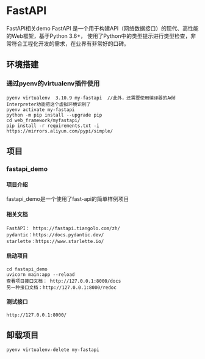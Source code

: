 # FastAPI

FastAPI相关demo 
FastAPI 是一个用于构建API（网络数据接口）的现代、高性能的Web框架，基于Python 3.6+， 使用了Python中的类型提示进行类型检查，非常符合工程化开发的需求，在业界有非常好的口碑。

## 环境搭建

### 通过pyenv的virtualenv插件使用

    pyenv virtualenv  3.10.9 my-fastapi  //此外，还需要使用编译器的Add Interpreter功能把这个虚拟环境识别了
    pyenv activate my-fastapi
    python -m pip install --upgrade pip
    cd web_framework/myfastapi/
    pip install -r requirements.txt -i https://mirrors.aliyun.com/pypi/simple/

## 项目

### fastapi_demo

#### 项目介绍

fastapi_demo是一个使用了fast-api的简单样例项目

#### 相关文档

    FastAPI： https://fastapi.tiangolo.com/zh/
    pydantic：https://docs.pydantic.dev/
    starlette：https://www.starlette.io/

#### 启动项目

    cd fastapi_demo
    uvicorn main:app --reload
    查看项目接口文档： http://127.0.0.1:8000/docs   
    另一种接口文档：http://127.0.0.1:8000/redoc

#### 测试接口

    http://127.0.0.1:8000/                        

## 卸载项目

    pyenv virtualenv-delete my-fastapi
 

